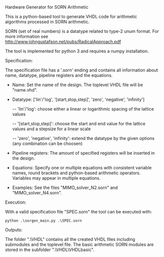 Hardware Generator for SORN Arithmetic

This is a python-based tool to generate VHDL code for arithmetic algorithms processed in SORN arithmetic.

SORN (set of real numbers) is a datatype related to type-2 unum format. For more information see http://www.johngustafson.net/pubs/RadicalApproach.pdf

The tool is implemented for python 3 and requires a numpy installation.


Specification:

The specification file has a '.sorn' ending and contains all information about name, datatype, pipeline registers and the equations.

- Name: Set the name of the design. The toplevel VHDL file will be "name.vhd".

- Datatype: ['lin'/'log', '[start,stop,step]', 'zero', 'negative', 'infinity']

	-- 'lin'/'log': choose either a linear or logarithmic spacing of the lattice values

	-- '[start,stop,step]': choose the start and end value for the lattice values and a stepsize for a linear scale 

	-- 'zero', 'negative', 'infinity': extend the datatype by the given options (any combination can be choosen)
	
- Pipeline registers: The amount of specified registers will be inserted in the design.

- Equations: Specify one or multiple equations with consistent variable names, round brackets and python-based arithmetic operators. Variables may appear in multiple equations.

- Examples: See the files "MIMO_solver_N2.sorn" and "MIMO_solver_N4.sorn".


Execution:

With a valid specification file "SPEC.sorn" the tool can be executed with:

	python .\sorgen_main.py .\SPEC.sorn
	
	
Outputs:

The folder ".\VHDL" contains all the created VHDL files including submodules and the toplevel file. The basic arithmetic SORN modules are stored in the subfolder ".\VHDL\VHDLbasic".



